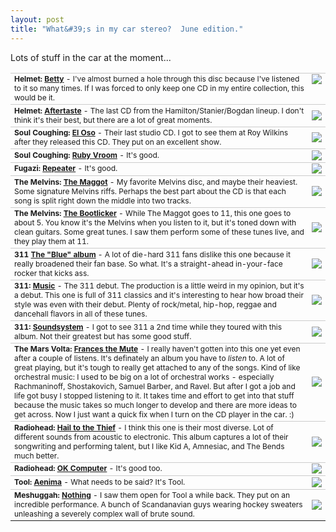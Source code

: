 ```yaml
---
layout: post
title: "What&#39;s in my car stereo?  June edition."
---
```


<p>Lots of stuff in the car at the moment...</p> 
<style> .musicTable td{   border-top: solid 1px #cccccc;   font-size: 9pt; } </style>  

<table class="musicTable" cellSpacing="0" cellPadding="5" width="100%" border="0"> 
<tbody> 
<tr> 

<td valign="top"><strong>Helmet: <a href="http://www.amazon.com/exec/obidos/tg/detail/-/B000001Y6G/qid=1118066571/sr=1-4/ref=sr_1_4/104-2581449-4551969?v=glance&amp;s=music" target="_blank">Betty</a>
</strong> - I've almost burned a hole through this disc because I've listened 
to it so many times. If I was forced to only keep one CD in my entire collection, 
this would be it. </td> 
<td valign="top"><img src="http://images.amazon.com/images/P/B000001Y6G.01._SCMZZZZZZZ_.jpg" border="0"/> </td></tr> 
<tr> 
<td valign="top"><strong>Helmet: <a href="http://www.amazon.com/exec/obidos/tg/detail/-/B000001Y2F/qid=1118066571/sr=1-7/ref=sr_1_7/104-2581449-4551969?v=glance&amp;s=music" target="_blank">Aftertaste</a></strong> - 
	The last CD from the Hamilton/Stanier/Bogdan lineup. I don't think it's their 
	best, but there are a lot of great moments. </td> 
<td><img src="http://images.amazon.com/images/P/B000001Y2F.01._SCMZZZZZZZ_.jpg" border="0"/> </td></tr> 
<tr> 
<td valign="top"><strong>Soul Coughing: <a href="http://www.amazon.com/exec/obidos/ASIN/B00000AG9H/qid=1118067188/sr=2-3/ref=pd_bbs_b_2_3/104-2581449-4551969" target="_blank">El Oso</a></strong> - 
	Their last studio CD. I got to see them at Roy Wilkins after they released 
	this CD. They put on an excellent show. </td> 
<td><img src="http://images.amazon.com/images/P/B00000AG9H.01._PE8_SCMZZZZZZZ_.jpg" border="0"/> </td></tr> 
<tr> 
<td valign="top"><strong>Soul Coughing: <a href="http://www.amazon.com/exec/obidos/ASIN/B000002MUG/qid%3D1118150223/sr%3D11-1/ref%3Dsr%5F11%5F1/104-2581449-4551969" target="_blank">Ruby Vroom</a></strong> - It's good. </td> 
<td><img src="http://images.amazon.com/images/P/B000002MUG.01._PE8_SCMZZZZZZZ_.jpg" border="0"/> </td></tr> 
<tr> 
<td valign="top"><strong>Fugazi: <a href="http://www.amazon.com/exec/obidos/tg/detail/-/B000000JO7/qid=1118150196/sr=8-2/ref=pd_csp_2/104-2581449-4551969?v=glance&amp;s=music&amp;n=507846" target="_blank">Repeater</a></strong> - It's good. </td> 
<td><img src="http://images.amazon.com/images/P/B000000JO7.01._SCMZZZZZZZ_.jpg" border="0"/> </td></tr> 
<tr> 
<td valign="top"><strong>The Melvins: <a href="http://www.amazon.com/exec/obidos/tg/detail/-/B00000IWWL/qid=1118067476/sr=1-8/ref=sr_1_8/104-2581449-4551969?v=glance&amp;s=music" target="_blank">The 
	Maggot</a></strong> - My favorite Melvins disc, and maybe their heaviest. 
	Some signature Melvins riffs. Perhaps the best part about the CD is that 
	each song is split right down the middle into two tracks. </td> 
<td><img src="http://images.amazon.com/images/P/B00000IWWL.01._PE12_SCMZZZZZZZ_.jpg" border="0"/> </td></tr> 
<tr> 
<td valign="top"><strong>The Melvins: <a href="http://www.amazon.com/exec/obidos/ASIN/B00000JYE5/qid%3D1118067525/sr%3D11-1/ref%3Dsr%5F11%5F1/104-2581449-4551969" target="_blank">The Bootlicker</a></strong> - 
	While The Maggot goes to 11, this one goes to about 5. You know it's the Melvins 
	when you listen to it, but it's toned down with clean guitars. Some great tunes. 
	I saw them perform some of these tunes live, and they play them at 11. </td> 
<td><img src="http://images.amazon.com/images/P/B00000JYE5.01._SCMZZZZZZZ_.jpg" border="0"/> </td></tr> 
<tr> 
<td valign="top"><strong>311 <a href="http://www.amazon.com/exec/obidos/ASIN/B00005ABHH/qid=1118067421/sr=2-2/ref=pd_bbs_b_2_2/104-2581449-4551969" target="_blank">The "Blue" album</a></strong> - 
	A lot of die-hard 311 fans dislike this one because it really broadened their 
	fan base. So what. It's a straight-ahead in-your-face rocker that kicks ass. </td> 
<td><img src="http://images.amazon.com/images/P/B00005ABHH.01._PE22_SCMZZZZZZZ_.jpg" border="0"/> </td></tr> 
<tr> 
<td valign="top"><strong>311: <a href="http://www.amazon.com/exec/obidos/ASIN/B00005ABHV/qid=1118067421/sr=2-5/ref=pd_bbs_b_2_5/104-2581449-4551969" target="_blank">Music</a></strong> - 
	The 311 debut. The production is a little weird in my opinion, but it's a 
	debut. This one is full of 311 classics and it's interesting to hear how 
	broad their style was even with their debut. Plenty of rock/metal, hip-hop, 
	reggae and dancehall flavors in all of these tunes. </td> 
<td><img src="http://images.amazon.com/images/P/B00005ABHV.01._SCMZZZZZZZ_.jpg" border="0"/> </td></tr> 
<tr> 
<td valign="top"><strong>311: <a href="http://www.amazon.com/exec/obidos/ASIN/B00005ABI1/qid=1118150399/sr=2-1/ref=pd_bbs_b_2_1/104-2581449-4551969" target="_blank">Soundsystem</a></strong> - 
	I got to see 311 a 2nd time while they toured with this album. Not their 
	greatest but has some good stuff. </td> 
<td><img src="http://images.amazon.com/images/P/B00005ABI1.01._SCMZZZZZZZ_.jpg" border="0"/> </td></tr> 
<tr> 
<td valign="top"><strong>The Mars Volta: <a href="http://www.amazon.com/exec/obidos/ASIN/B0007GAEW6/qid=1118067395/sr=2-1/ref=pd_bbs_b_2_1/104-2581449-4551969" target="_blank">Frances the Mute</a></strong> - 
	I really haven't gotten into this one yet even after a couple of listens. It's
	 definately an album you have to <em>listen</em> to. A lot of great playing, 
	 but it's tough to really get attached to any of the songs. Kind of like 
	 orchestral music: I used to be big on a lot of orchestral works - especially 
	 Rachmaninoff, Shostakovich, Samuel Barber, and Ravel. But after I got a job 
	 and life got busy I stopped listening to it. It takes time and effort to get 
	 into that stuff because the music takes so much longer to develop and there 
	 are more ideas to get across. Now I just want a quick fix when I turn on 
	 the CD player in the car. :) </td> 
<td><img src="http://images.amazon.com/images/P/B0007GAEW6.01._PE14_SCMZZZZZZZ_.jpg" border="0"/> </td></tr> 
<tr> 
<td valign="top"><strong>Radiohead: <a href="http://www.amazon.com/exec/obidos/tg/detail/-/B000092ZYX/qid=1118068523/sr=8-3/ref=pd_csp_3/104-2581449-4551969?v=glance&amp;s=music&amp;n=507846" target="_blank">Hail 
	to the Thief</a></strong> - I think this one is their most diverse. Lot of 
	different sounds from acoustic to electronic. This album captures a lot of 
	their songwriting and performing talent, but I like Kid A, Amnesiac, and The 
	Bends much better. </td> 
<td><img src="http://images.amazon.com/images/P/B000092ZYX.01._PE26_SCMZZZZZZZ_.jpg" border="0"/> </td></tr> 
<tr> 
<td valign="top"><strong>Radiohead: <a href="http://www.amazon.com/exec/obidos/ASIN/B000002UJQ/qid=1118150337/sr=2-1/ref=pd_bbs_b_2_1/104-2581449-4551969" target="_blank">OK Computer</a></strong> - It's good too. </td> 
<td><img src="http://images.amazon.com/images/P/B000002UJQ.01._PE25_SCMZZZZZZZ_.jpg" border="0"/> </td></tr> 
<tr> 
<td valign="top"><strong>Tool: <a href="http://www.amazon.com/exec/obidos/ASIN/B00000099Y/qid=1118068727/sr=2-1/ref=pd_bbs_b_2_1/104-2581449-4551969" target="_blank">Aenima</a></strong> - 
	What needs to be said? It's Tool. </td> 
<td><img src="http://images.amazon.com/images/P/B00000099Y.01._PE26_SCMZZZZZZZ_.jpg" border="0"/> </td></tr> 
<tr> 
<td valign="top"><strong>Meshuggah: <a href="http://www.amazon.com/exec/obidos/ASIN/B000069ATO/qid=1118150510/sr=2-5/ref=pd_bbs_b_2_5/104-2581449-4551969" target="_blank">Nothing</a></strong> -
 I saw them open for Tool a while back. They put on an incredible performance. 
 A bunch of Scandanavian guys wearing hockey sweaters unleashing a severely complex wall of brute sound. </td> 
<td><img src="http://images.amazon.com/images/P/B000069ATO.01._SCMZZZZZZZ_.jpg" border="0" /> </td>
</tr>
</tbody>
</table> 
